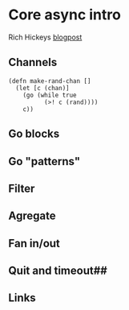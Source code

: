 # Core async intro #

Rich Hickeys [blogpost](http://clojure.com/blog/2013/06/28/clojure-core-async-channels.html)



## Channels ##


    (defn make-rand-chan []
      (let [c (chan)]
        (go (while true
              (>! c (rand))))
        c))


## Go blocks ##


## Go "patterns" ##

## Filter ##


## Agregate ##


## Fan in/out ##


## Quit and timeout##


## Links ##

